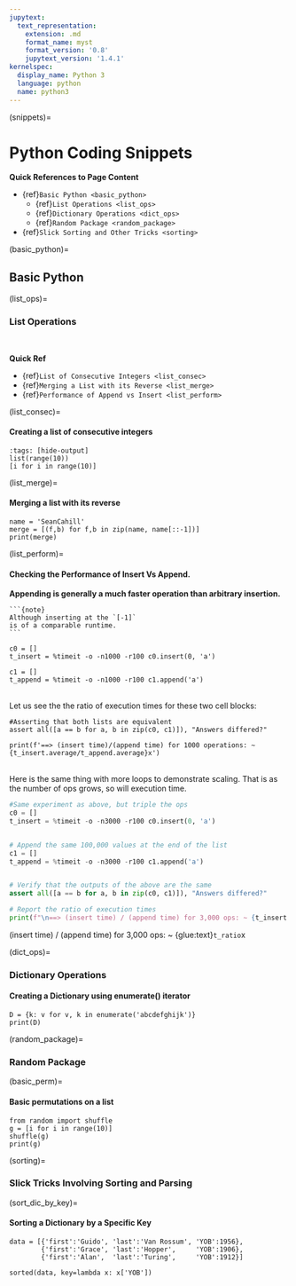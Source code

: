 ```yaml
---
jupytext:
  text_representation:
    extension: .md
    format_name: myst
    format_version: '0.8'
    jupytext_version: '1.4.1'
kernelspec:
  display_name: Python 3
  language: python
  name: python3
---
```


(snippets)=
# Python Coding Snippets

**Quick References to Page Content**

- {ref}`Basic Python <basic_python>`
  -  {ref}`List Operations <list_ops>`
  -  {ref}`Dictionary Operations <dict_ops>`
  -  {ref}`Random Package <random_package>`
- {ref}`Slick Sorting and Other Tricks <sorting>` 

(basic_python)=
## Basic Python

(list_ops)= 
### List Operations

<br />

**Quick Ref**
- {ref}`List of Consecutive Integers <list_consec>`
- {ref}`Merging a List with its Reverse <list_merge>`
- {ref}`Performance of Append vs Insert <list_perform>`

(list_consec)=
#### Creating a list of consecutive integers

```{code-cell} ipython
:tags: [hide-output]
list(range(10))
[i for i in range(10)]
```

(list_merge)=
#### Merging a list with its reverse

```{code-cell} ipython
name = 'SeanCahill'
merge = [(f,b) for f,b in zip(name, name[::-1])]
print(merge)
```

(list_perform)=
#### Checking the Performance of Insert Vs Append. 

**Appending is generally a much faster operation than arbitrary insertion.** 

````{margin}
```{note}
Although inserting at the `[-1]`
is of a comparable runtime.
```
````

```{code-cell} ipython
c0 = []
t_insert = %timeit -o -n1000 -r100 c0.insert(0, 'a')
```
```{code-cell} ipython
c1 = []
t_append = %timeit -o -n1000 -r100 c1.append('a')
```
<br />
Let us see the the ratio of execution times for these two cell blocks:  

<br />

```{code-cell} ipython
#Asserting that both lists are equivalent
assert all([a == b for a, b in zip(c0, c1)]), "Answers differed?"

print(f'==> (insert time)/(append time) for 1000 operations: ~{t_insert.average/t_append.average}x')
```
<br />
Here is the same thing with more loops to demonstrate scaling. That is
as the number of ops grows, so will execution time.

<br />

```python
#Same experiment as above, but triple the ops
c0 = []
t_insert = %timeit -o -n3000 -r100 c0.insert(0, 'a')
```

```{glue:} t_insert
```

```python
# Append the same 100,000 values at the end of the list
c1 = []
t_append = %timeit -o -n3000 -r100 c1.append('a')
```

```{glue:} t_append
```

```python
# Verify that the outputs of the above are the same
assert all([a == b for a, b in zip(c0, c1)]), "Answers differed?"

# Report the ratio of execution times
print(f"\n==> (insert time) / (append time) for 3,000 ops: ~ {t_insert.average/t_append.average}x")
```

(insert time) / (append time) for 3,000 ops: ~ {glue:text}`t_ratio`x

(dict_ops)=
### Dictionary Operations

#### Creating a Dictionary using enumerate() iterator

```{code-cell} ipython
D = {k: v for v, k in enumerate('abcdefghijk')}
print(D)
```





(random_package)=
### Random Package

(basic_perm)=
#### Basic permutations on a list

```{code-cell} ipython
from random import shuffle
g = [i for i in range(10)]
shuffle(g)
print(g)
```

(sorting)=
### Slick Tricks Involving Sorting and Parsing

(sort_dic_by_key)=
#### Sorting a Dictionary by a Specific Key

```{code-cell} ipython
data = [{'first':'Guido', 'last':'Van Rossum', 'YOB':1956},
        {'first':'Grace', 'last':'Hopper',     'YOB':1906},
        {'first':'Alan',  'last':'Turing',     'YOB':1912}]

sorted(data, key=lambda x: x['YOB'])
```
